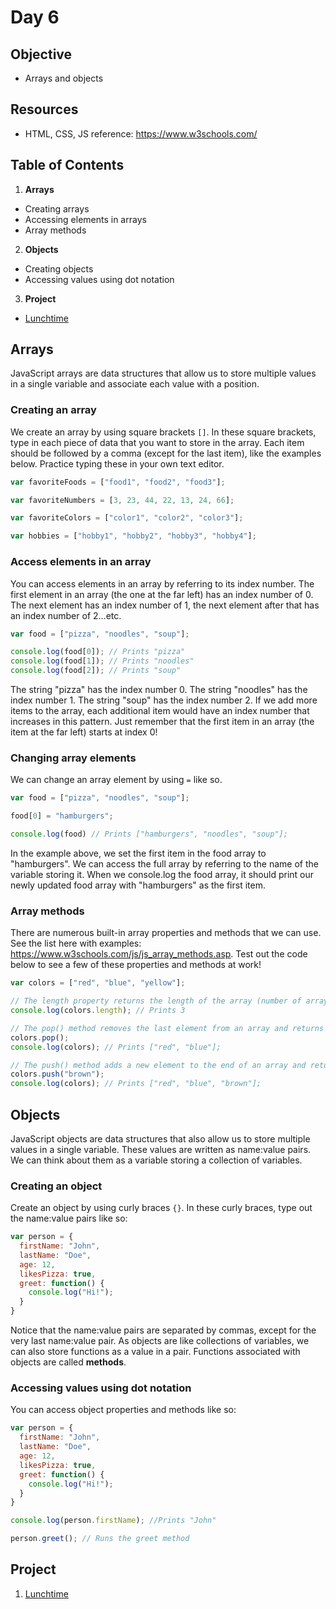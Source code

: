 # Day 6

## Objective
- Arrays and objects

## Resources
- HTML, CSS, JS reference: https://www.w3schools.com/

## Table of Contents
1. **Arrays**
  * Creating arrays
  * Accessing elements in arrays
  * Array methods
2. **Objects**
  * Creating objects
  * Accessing values using dot notation
3. **Project**
  * [Lunchtime](https://github.com/junior-devleague/lunchtime)

## Arrays
JavaScript arrays are data structures that allow us to store multiple values in a single variable and associate each value with a position.

### Creating an array
We create an array by using square brackets ```[]```. In these square brackets, type in each piece of data that you want to store in the array. Each item should be followed by a comma (except for the last item), like the examples below. Practice typing these in your own text editor.

``` javascript
var favoriteFoods = ["food1", "food2", "food3"];

var favoriteNumbers = [3, 23, 44, 22, 13, 24, 66];

var favoriteColors = ["color1", "color2", "color3"];

var hobbies = ["hobby1", "hobby2", "hobby3", "hobby4"];
```

### Access elements in an array
You can access elements in an array by referring to its index number. The first element in an array (the one at the far left) has an index number of 0. The next element has an index number of 1, the next element after that has an index number of 2...etc.

``` javascript
var food = ["pizza", "noodles", "soup"];

console.log(food[0]); // Prints "pizza"
console.log(food[1]); // Prints "noodles"
console.log(food[2]); // Prints "soup"
```

The string "pizza" has the index number 0. The string "noodles" has the index number 1. The string "soup" has the index number 2. If we add more items to the array, each additional item would have an index number that increases in this pattern. Just remember that the first item in an array (the item at the far left) starts at index 0!

### Changing array elements
We can change an array element by using ```=``` like so.

``` javascript
var food = ["pizza", "noodles", "soup"];

food[0] = "hamburgers";

console.log(food) // Prints ["hamburgers", "noodles", "soup"];
```

In the example above, we set the first item in the food array to "hamburgers". We can access the full array by referring to the name of the variable storing it. When we console.log the food array, it should print our newly updated food array with "hamburgers" as the first item.

### Array methods
There are numerous built-in array properties and methods that we can use. See the list here with examples: https://www.w3schools.com/js/js_array_methods.asp. Test out the code below to see a few of these properties and methods at work!

``` javascript
var colors = ["red", "blue", "yellow"];

// The length property returns the length of the array (number of array elements)
console.log(colors.length); // Prints 3

// The pop() method removes the last element from an array and returns the value that was popped out
colors.pop();
console.log(colors); // Prints ["red", "blue"];

// The push() method adds a new element to the end of an array and returns the new array length
colors.push("brown");
console.log(colors); // Prints ["red", "blue", "brown"];
```

## Objects
JavaScript objects are data structures that also allow us to store multiple values in a single variable. These values are written as name:value pairs. We can think about them as a variable storing a collection of variables.

### Creating an object
Create an object by using curly braces ```{}```. In these curly braces, type out the name:value pairs like so:

``` javascript
var person = {
  firstName: "John",
  lastName: "Doe",
  age: 12,
  likesPizza: true,
  greet: function() {
    console.log("Hi!");
  }
}
```

Notice that the name:value pairs are separated by commas, except for the very last name:value pair. As objects are like collections of variables, we can also store functions as a value in a pair. Functions associated with objects are called **methods**.

### Accessing values using dot notation
You can access object properties and methods like so:

``` javascript
var person = {
  firstName: "John",
  lastName: "Doe",
  age: 12,
  likesPizza: true,
  greet: function() {
    console.log("Hi!");
  }
}

console.log(person.firstName); //Prints "John"

person.greet(); // Runs the greet method
```

## Project
1. [Lunchtime](https://github.com/junior-devleague/lunchtime) 
